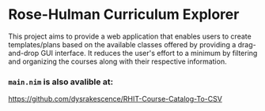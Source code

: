 # Rose-Hulman Curriculum Explorer
This project aims to provide a web application that enables users to create templates/plans based on the available classes offered by providing a drag-and-drop GUI interface. It reduces the user's effort to a minimum by filtering and organizing the courses along with their respective information.
### `main.nim` is also avalible at:

https://github.com/dysrakescence/RHIT-Course-Catalog-To-CSV
